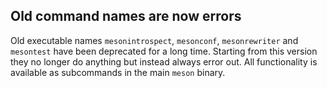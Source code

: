 ## Old command names are now errors

Old executable names `mesonintrospect`, `mesonconf`, `mesonrewriter`
and `mesontest` have been deprecated for a long time. Starting from
this version they no longer do anything but instead always error
out. All functionality is available as subcommands in the main `meson`
binary.
